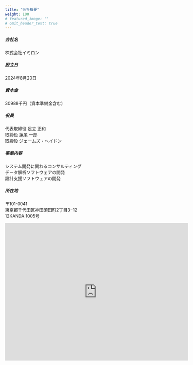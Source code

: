 ```yaml
---
title: "会社概要"
weight: 100
# featured_image: ''
# omit_header_text: true
---
```

##### 会社名
株式会社イミロン

##### 設立日
2024年8月20日

##### 資本金
30988千円（資本準備金含む）

##### 役員
代表取締役 足立 正和</br>
取締役 蓮尾 一郎</br>
取締役 ジェームズ・ヘイドン


##### 事業内容
システム開発に関わるコンサルティング</br>
データ解析ソフトウェアの開発</br>
設計支援ソフトウェアの開発


##### 所在地
〒101-0041</br>
東京都千代田区神田須田町2丁目3−12</br>
12KANDA 1005号</br>

<iframe src="https://www.google.com/maps/embed?pb=!1m14!1m8!1m3!1d1926.647512322883!2d139.77261297923724!3d35.696154877266146!3m2!1i1024!2i768!4f13.1!3m3!1m2!1s0x60188d002223178b%3A0x19803ed3b4d01eb5!2s12%20KANDA!5e0!3m2!1sja!2sjp!4v1732690155902!5m2!1sja!2sjp" width="600" height="450" style="border:0;" allowfullscreen="" loading="lazy" referrerpolicy="no-referrer-when-downgrade"></iframe>
